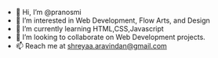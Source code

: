 - 👋 Hi, I’m @pranosmi
- 👀 I’m interested in Web Development, Flow Arts, and Design
- 🌱 I’m currently learning HTML,CSS,Javascript
- 💞️ I’m looking to collaborate on Web Development projects.
- 📫 Reach me at shreyaa.aravindan@gmail.com

<!---
pranosmi/pranosmi is a ✨ special ✨ repository because its `README.md` (this file) appears on your GitHub profile.
You can click the Preview link to take a look at your changes.
--->

